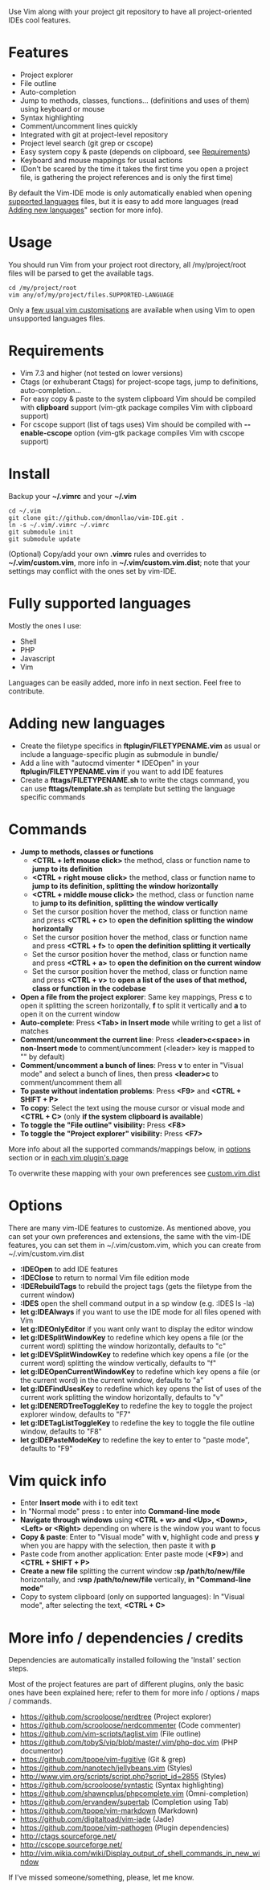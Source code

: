 Use Vim along with your project git repository to have all project-oriented IDEs cool features.

Features
========
* Project explorer
* File outline
* Auto-completion
* Jump to methods, classes, functions... (definitions and uses of them) using keyboard or mouse
* Syntax highlighting
* Comment/uncomment lines quickly
* Integrated with git at project-level repository
* Project level search (git grep or cscope)
* Easy system copy & paste (depends on clipboard, see [Requirements](#requirements))
* Keyboard and mouse mappings for usual actions
* (Don't be scared by the time it takes the first time you open a project file, is gathering the project references and is only the first time)

By default the Vim-IDE mode is only automatically enabled when opening [supported languages](#fully-supported-languages) files, but it is easy to add more languages (read [Adding new languages](#adding-new-languages)" section for more info).

Usage
=====
You should run Vim from your project root directory, all /my/project/root files will be parsed to get the available tags.

    cd /my/project/root
    vim any/of/my/project/files.SUPPORTED-LANGUAGE

Only a [few usual vim customisations](https://github.com/dmonllao/vim-IDE/blob/master/.vimrc) are available when using Vim to open unsupported languages files.

Requirements
============
* Vim 7.3 and higher (not tested on lower versions)
* Ctags (or exhuberant Ctags) for project-scope tags, jump to definitions, auto-completion...
* For easy copy & paste to the system clipboard Vim should be compiled with **clipboard** support (vim-gtk package compiles Vim with clipboard support)
* For cscope support (list of tags uses) Vim should be compiled with **--enable-cscope** option (vim-gtk package compiles Vim with cscope support)

Install
=======

Backup your **~/.vimrc** and your **~/.vim**

    cd ~/.vim
    git clone git://github.com/dmonllao/vim-IDE.git .
    ln -s ~/.vim/.vimrc ~/.vimrc
    git submodule init
    git submodule update

(Optional) Copy/add your own **.vimrc** rules and overrides to **~/.vim/custom.vim**, more info in **~/.vim/custom.vim.dist**; note that your settings may conflict with the ones set by vim-IDE.

Fully supported languages
=========================

Mostly the ones I use:

* Shell
* PHP
* Javascript
* Vim

Languages can be easily added, more info in next section. Feel free to contribute.

Adding new languages
====================
* Create the filetype specifics in **ftplugin/FILETYPENAME.vim** as usual or include a language-specific plugin as submodule in bundle/
* Add a line with "autocmd vimenter * IDEOpen" in your **ftplugin/FILETYPENAME.vim** if you want to add IDE features
* Create a **fttags/FILETYPENAME.sh** to write the ctags command, you can use **fttags/template.sh** as template but setting the language specific commands

Commands
========
* **Jump to methods, classes or functions**
    * **\<CTRL + left mouse click\>** the method, class or function name to **jump to its definition**
    * **\<CTRL + right mouse click\>** the method, class or function name to **jump to its definition, splitting the window horizontally**
    * **\<CTRL + middle mouse click\>** the method, class or function name to **jump to its definition, splitting the window vertically**
    * Set the cursor position hover the method, class or function name and press **\<CTRL + c\>** to **open the definition splitting the window horizontally**
    * Set the cursor position hover the method, class or function name and press **\<CTRL + f\>** to **open the definition splitting it vertically**
    * Set the cursor position hover the method, class or function name and press **\<CTRL + a\>** to **open the definition on the current window**
    * Set the cursor position hover the method, class or function name and press **\<CTRL + v\>** to **open a list of the uses of that method, class or function in the codebase**
* **Open a file from the project explorer**: Same key mappings, Press **c** to open it splitting the screen horizontally, **f** to split it vertically and **a** to open it on the current window
* **Auto-complete**: Press **\<Tab\> in Insert mode** while writing to get a list of matches
* **Comment/uncomment the current line**: Press **\<leader\>c\<space\> in non-Insert mode** to comment/uncomment (\<leader\> key is mapped to "\" by default)
* **Comment/uncomment a bunch of lines**: Press **v** to enter in "Visual mode" and select a bunch of lines, then press **\<leader\>c<space>** to comment/uncomment them all
* **To paste without indentation problems**: Press **\<F9\>** and **\<CTRL + SHIFT + P\>**
* **To copy**: Select the text using the mouse cursor or visual mode and **\<CTRL + C\>** (only **if the system clipboard is available**)
* **To toggle the "File outline" visibility:** Press **\<F8\>**
* **To toggle the "Project explorer" visibility:** Press **\<F7\>**

More info about all the supported commands/mappings below, in [options](#options) section or in [each vim plugin's page](#more-info--dependencies--credits)

To overwrite these mapping with your own preferences see [custom.vim.dist](https://github.com/dmonllao/vim-IDE/blob/master/custom.vim.dist)

Options
=======
There are many vim-IDE features to customize. As mentioned above, you can set your own preferences and extensions,
the same with the vim-IDE features, you can set them in ~/.vim/custom.vim, which you can create from ~/.vim/custom.vim.dist

* **:IDEOpen** to add IDE features
* **:IDEClose** to return to normal Vim file edition mode
* **:IDERebuildTags** to rebuild the project tags (gets the filetype from the current window)
* **:IDES** open the shell command output in a sp window (e.g. :IDES ls -la)
* **let g:IDEAlways** if you want to use the IDE mode for all files opened with Vim
* **let g:IDEOnlyEditor** if you want only want to display the editor window
* **let g:IDESplitWindowKey** to redefine which key opens a file (or the current word) splitting the window horizontally, defaults to "c"
* **let g:IDEVSplitWindowKey** to redefine which key opens a file (or the current word) splitting the window vertically, defaults to "f"
* **let g:IDEOpenCurrentWindowKey** to redefine which key opens a file (or the current word) in the current window, defaults to "a"
* **let g:IDEFindUsesKey** to redefine which key opens the list of uses of the current work splitting the window horizontally, defaults to "v"
* **let g:IDENERDTreeToggleKey** to redefine the key to toggle the project explorer window, defaults to "F7"
* **let g:IDETagListToggleKey** to redefine the key to toggle the file outline window, defaults to "F8"
* **let g:IDEPasteModeKey** to redefine the key to enter to "paste mode", defaults to "F9"

Vim quick info
==============
* Enter **Insert mode** with **i** to edit text
* In "Normal mode" press **:** to enter into **Command-line mode**
* **Navigate through windows** using **\<CTRL + w\> and \<Up\>, \<Down\>, \<Left\> or \<Right\>** depending on where is the window you want to focus
* **Copy & paste**: Enter to "Visual mode" with **v**, highlight code and press **y** when you are happy with the selection, then paste it with **p**
* Paste code from another application: Enter paste mode (**\<F9\>**) and **\<CTRL + SHIFT + P\>**
* **Create a new file** splitting the current window **:sp /path/to/new/file** horizontally, and **:vsp /path/to/new/file** vertically, **in "Command-line mode"**
* Copy to system clipboard (only on supported languages): In "Visual mode", after selecting the text, **\<CTRL + C\>**

More info / dependencies / credits
======================

Dependencies are automatically installed following the 'Install' section steps.

Most of the project features are part of different plugins, only the basic ones have been explained here; refer to them for more info / options / maps / commands.

* https://github.com/scrooloose/nerdtree (Project explorer)
* https://github.com/scrooloose/nerdcommenter (Code commenter)
* https://github.com/vim-scripts/taglist.vim (File outline)
* https://github.com/tobyS/vip/blob/master/.vim/php-doc.vim (PHP documentor)
* https://github.com/tpope/vim-fugitive (Git & grep)
* https://github.com/nanotech/jellybeans.vim (Styles)
* http://www.vim.org/scripts/script.php?script_id=2855 (Styles)
* https://github.com/scrooloose/syntastic (Syntax highlighting)
* https://github.com/shawncplus/phpcomplete.vim (Omni-completion)
* https://github.com/ervandew/supertab (Completion using Tab)
* https://github.com/tpope/vim-markdown (Markdown)
* https://github.com/digitaltoad/vim-jade (Jade)
* https://github.com/tpope/vim-pathogen (Plugin dependencies)
* http://ctags.sourceforge.net/
* http://cscope.sourceforge.net/
* http://vim.wikia.com/wiki/Display_output_of_shell_commands_in_new_window

If I've missed someone/something, please, let me know.

